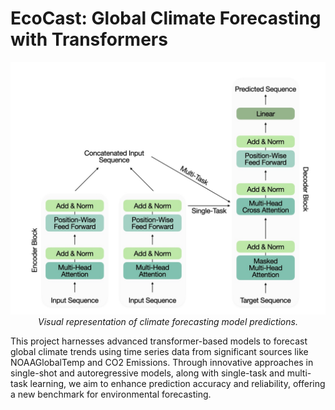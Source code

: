 # EcoCast: Global Climate Forecasting with Transformers

<p align="center">
  <img src="/Diagrams/architecture.jpeg" alt="Climate Forecasting Visualization">
  <br>
  <em>Visual representation of climate forecasting model predictions.</em>
</p>

This project harnesses advanced transformer-based models to forecast global climate trends using time series data from significant sources like NOAAGlobalTemp and CO2 Emissions. Through innovative approaches in single-shot and autoregressive models, along with single-task and multi-task learning, we aim to enhance prediction accuracy and reliability, offering a new benchmark for environmental forecasting.
